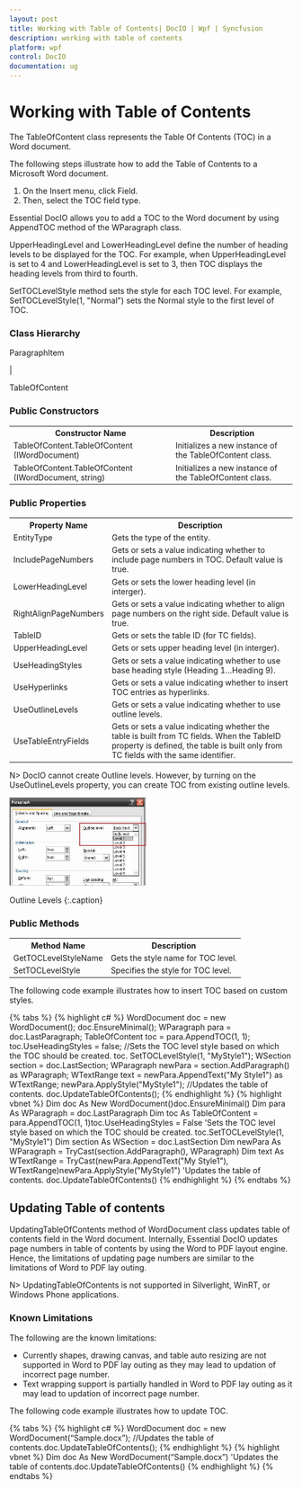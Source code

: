 ```yaml
---
layout: post
title: Working with Table of Contents| DocIO | Wpf | Syncfusion
description: working with table of contents
platform: wpf
control: DocIO
documentation: ug
---
```


# Working with Table of Contents

The TableOfContent class represents the Table Of Contents (TOC) in a Word document.

The following steps illustrate how to add the Table of Contents to a Microsoft Word document.

1. On the Insert menu, click Field.
2. Then, select the TOC field type.

Essential DocIO allows you to add a TOC to the Word document by using AppendTOC method of the WParagraph class.

UpperHeadingLevel and LowerHeadingLevel define the number of heading levels to be displayed for the TOC. For example, when UpperHeadingLevel is set to 4 and LowerHeadingLevel is set to 3, then TOC displays the heading levels from third to fourth.

SetTOCLevelStyle method sets the style for each TOC level. For example, SetTOCLevelStyle(1, "Normal") sets the Normal style to the first level of TOC.

### Class Hierarchy

ParagraphItem

|

TableOfContent

### Public Constructors


<table>
<tr>
<th>
Constructor Name</th><th>
Description</th></tr>
<tr>
<td>
TableOfContent.TableOfContent (IWordDocument)</td><td>
Initializes a new instance of the TableOfContent class. </td></tr>
<tr>
<td>
TableOfContent.TableOfContent (IWordDocument, string)</td><td>
Initializes a new instance of the TableOfContent class.  </td></tr>
</table>

### Public Properties



<table>
<tr>
<th>
Property Name</th><th>
Description</th></tr>
<tr>
<td>
EntityType</td><td>
Gets the type of the entity.</td></tr>
<tr>
<td>
IncludePageNumbers</td><td>
Gets or sets a value indicating whether to include page numbers in TOC. Default value is true.</td></tr>
<tr>
<td>
LowerHeadingLevel</td><td>
Gets or sets the lower heading level (in interger).</td></tr>
<tr>
<td>
RightAlignPageNumbers</td><td>
Gets or sets a value indicating whether to align page numbers on the right side. Default value is true.</td></tr>
<tr>
<td>
TableID</td><td>
Gets or sets the table ID (for TC fields).</td></tr>
<tr>
<td>
UpperHeadingLevel</td><td>
Gets or sets upper heading level (in interger).</td></tr>
<tr>
<td>
UseHeadingStyles</td><td>
Gets or sets a value indicating whether to use base heading style (Heading 1…Heading 9).</td></tr>
<tr>
<td>
UseHyperlinks</td><td>
Gets or sets a value indicating whether to insert TOC entries as hyperlinks.</td></tr>
<tr>
<td>
UseOutlineLevels</td><td>
Gets or sets a value indicating whether to use outline levels.</td></tr>
<tr>
<td>
UseTableEntryFields</td><td>
Gets or sets a value indicating whether the table is built from TC fields. When the TableID property is defined, the table is built only from TC fields with the same identifier.</td></tr>
</table>


N> DocIO cannot create Outline levels. However, by turning on the UseOutlineLevels property, you can create TOC from existing outline levels.



![](Working-with-Table-of-Contents_images/Working-with-Table-of-Contents_img1.png)


Outline Levels
{:.caption}

### Public Methods



<table>
<tr>
<th>
Method Name</th><th>
Description</th></tr>
<tr>
<td>
GetTOCLevelStyleName</td><td>
Gets the style name for TOC level.</td></tr>
<tr>
<td>
SetTOCLevelStyle </td><td>
Specifies the style for TOC level.</td></tr>
</table>


The following code example illustrates how to insert TOC based on custom styles.

{% tabs %}
{% highlight c# %}
WordDocument doc = new WordDocument();
doc.EnsureMinimal();
WParagraph para = doc.LastParagraph;
TableOfContent toc = para.AppendTOC(1, 1);
toc.UseHeadingStyles = false;
//Sets the TOC level style based on which the TOC should be created.
toc. SetTOCLevelStyle(1, "MyStyle1");
WSection section = doc.LastSection;
WParagraph newPara = section.AddParagraph() as WParagraph;
WTextRange text = newPara.AppendText("My Style1") as WTextRange;
newPara.ApplyStyle("MyStyle1");
//Updates the table of contents.
doc.UpdateTableOfContents();
{% endhighlight  %}
{% highlight vbnet  %}
Dim doc As New WordDocument()doc.EnsureMinimal()
Dim para As WParagraph = doc.LastParagraph
Dim toc As TableOfContent = para.AppendTOC(1, 1)toc.UseHeadingStyles = False
'Sets the TOC level style based on which the TOC should be created.
toc.SetTOCLevelStyle(1, "MyStyle1")
Dim section As WSection = doc.LastSection
Dim newPara As WParagraph = TryCast(section.AddParagraph(), WParagraph)
Dim text As WTextRange = TryCast(newPara.AppendText("My Style1"), WTextRange)newPara.ApplyStyle("MyStyle1")
'Updates the table of contents.
doc.UpdateTableOfContents()
{% endhighlight  %}
{% endtabs %}

## Updating Table of contents

UpdatingTableOfContents method of WordDocument class updates table of contents field in the Word document. Internally, Essential DocIO updates page numbers in table of contents by using the Word to PDF layout engine. Hence, the limitations of updating page numbers are similar to the limitations of Word to PDF lay outing.



N> UpdatingTableOfContents is not supported in Silverlight, WinRT, or Windows Phone applications.

### Known Limitations

The following are the known limitations:

* Currently shapes, drawing canvas, and table auto resizing are not supported in Word to PDF lay outing as they may lead to updation of incorrect page number.
* Text wrapping support is partially handled in Word to PDF lay outing as it may lead to updation of incorrect page number.

The following code example illustrates how to update TOC.


{% tabs %}
{% highlight c# %}
WordDocument doc = new WordDocument(“Sample.docx”);
//Updates the table of contents.doc.UpdateTableOfContents();
{% endhighlight  %}
{% highlight vbnet %}
Dim doc As New WordDocument(“Sample.docx”)
'Updates the table of contents.doc.UpdateTableOfContents()
{% endhighlight  %}
{% endtabs %}


